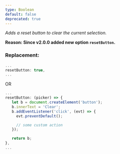 ```yaml
---
type: Boolean
default: false
deprecated: true
---
```


_Adds a reset button to clear the current selection._

**Reason: Since v2.0.0 added new option `resetButton`.**

### Replacement:
```js
...
resetButton: true,
...
```

OR 

```js
...
resetButton: (picker) => {
   let b = document.createElement('button');
   b.innerText = 'Clear';
   b.addEventListener('click', (evt) => {
     evt.preventDefault();

     // some custom action
   });

   return b;
},
...
```